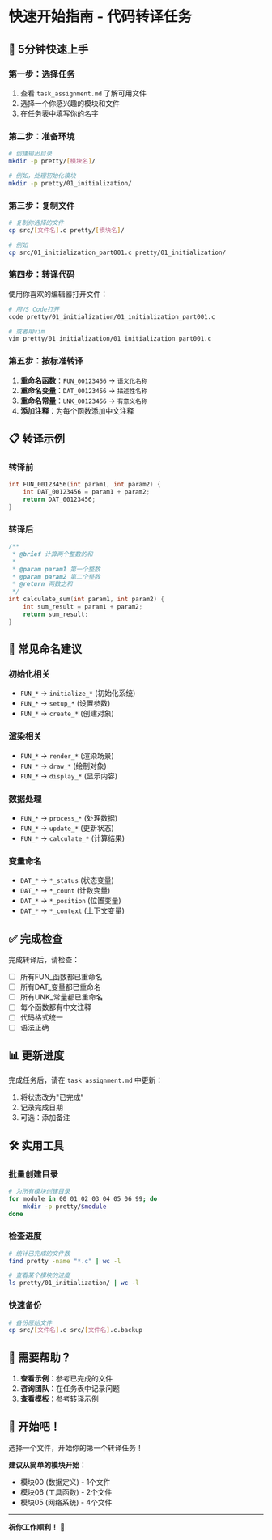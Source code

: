# 快速开始指南 - 代码转译任务

## 🚀 5分钟快速上手

### 第一步：选择任务
1. 查看 `task_assignment.md` 了解可用文件
2. 选择一个你感兴趣的模块和文件
3. 在任务表中填写你的名字

### 第二步：准备环境
```bash
# 创建输出目录
mkdir -p pretty/[模块名]/

# 例如，处理初始化模块
mkdir -p pretty/01_initialization/
```

### 第三步：复制文件
```bash
# 复制你选择的文件
cp src/[文件名].c pretty/[模块名]/

# 例如
cp src/01_initialization_part001.c pretty/01_initialization/
```

### 第四步：转译代码
使用你喜欢的编辑器打开文件：
```bash
# 用VS Code打开
code pretty/01_initialization/01_initialization_part001.c

# 或者用vim
vim pretty/01_initialization/01_initialization_part001.c
```

### 第五步：按标准转译
1. **重命名函数**：`FUN_00123456` → `语义化名称`
2. **重命名变量**：`DAT_00123456` → `描述性名称`
3. **重命名常量**：`UNK_00123456` → `有意义名称`
4. **添加注释**：为每个函数添加中文注释

## 📋 转译示例

### 转译前
```c
int FUN_00123456(int param1, int param2) {
    int DAT_00123456 = param1 + param2;
    return DAT_00123456;
}
```

### 转译后
```c
/**
 * @brief 计算两个整数的和
 * 
 * @param param1 第一个整数
 * @param param2 第二个整数
 * @return 两数之和
 */
int calculate_sum(int param1, int param2) {
    int sum_result = param1 + param2;
    return sum_result;
}
```

## 🎯 常见命名建议

### 初始化相关
- `FUN_*` → `initialize_*` (初始化系统)
- `FUN_*` → `setup_*` (设置参数)
- `FUN_*` → `create_*` (创建对象)

### 渲染相关
- `FUN_*` → `render_*` (渲染场景)
- `FUN_*` → `draw_*` (绘制对象)
- `FUN_*` → `display_*` (显示内容)

### 数据处理
- `FUN_*` → `process_*` (处理数据)
- `FUN_*` → `update_*` (更新状态)
- `FUN_*` → `calculate_*` (计算结果)

### 变量命名
- `DAT_*` → `*_status` (状态变量)
- `DAT_*` → `*_count` (计数变量)
- `DAT_*` → `*_position` (位置变量)
- `DAT_*` → `*_context` (上下文变量)

## ✅ 完成检查

完成转译后，请检查：
- [ ] 所有FUN_函数都已重命名
- [ ] 所有DAT_变量都已重命名
- [ ] 所有UNK_常量都已重命名
- [ ] 每个函数都有中文注释
- [ ] 代码格式统一
- [ ] 语法正确

## 📊 更新进度

完成任务后，请在 `task_assignment.md` 中更新：
1. 将状态改为"已完成"
2. 记录完成日期
3. 可选：添加备注

## 🛠️ 实用工具

### 批量创建目录
```bash
# 为所有模块创建目录
for module in 00 01 02 03 04 05 06 99; do
    mkdir -p pretty/$module
done
```

### 检查进度
```bash
# 统计已完成的文件数
find pretty -name "*.c" | wc -l

# 查看某个模块的进度
ls pretty/01_initialization/ | wc -l
```

### 快速备份
```bash
# 备份原始文件
cp src/[文件名].c src/[文件名].c.backup
```

## 🤝 需要帮助？

1. **查看示例**：参考已完成的文件
2. **咨询团队**：在任务表中记录问题
3. **查看模板**：参考转译示例

## 🎉 开始吧！

选择一个文件，开始你的第一个转译任务！

**建议从简单的模块开始**：
- 模块00 (数据定义) - 1个文件
- 模块06 (工具函数) - 2个文件
- 模块05 (网络系统) - 4个文件

---

**祝你工作顺利！** 🚀